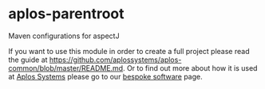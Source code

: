 # aplos-parentroot
Maven configurations for aspectJ

If you want to use this module in order to create a full project please read the guide at https://github.com/aplossystems/aplos-common/blob/master/README.md.  Or to find out more about how it is used at <a href="https://aplossystems.co.uk">Aplos Systems</a> please go to our <a href="https://www.aplossystems.co.uk/bespoke-software.aplos">bespoke software</a> page.
